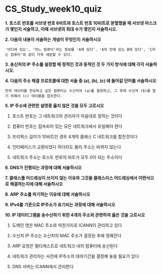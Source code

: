 # CS_Study_week10_quiz



**1.  호스트 번호를 서브넷 번호 6비트와 호스트 번호 10비트로 분할했을 때 서브넷 마스크가 몇인지 서술하고, 이때 서브넷의 최대 수가 몇인지 서술하시오.**





**2.  다음의 내용이 서술하는 개념이 무엇인지 서술하시오**

```
'어디에 있는', '어느 컴퓨터'라는 정보를 'A에 있다', 'A의 안에 있는 B에 있다', 'C라는 컴퓨터'와 같이 더욱 세분할 수 있다.
```





**3. 송신처의 IP 주소를 설정할 때 정적인 것과 동적인 것 두 가지 방식에 대해 각각 서술하시오.**





**4. 다음의 주소 해결 프로토콜에 대한 서술 중 (a), (b), (c) 에 들어갈 단어를 서술하시오**

```
먼저 데이터를 전송하고 싶은 컴퓨터는 수신처의 (a)를 결정하고, 그 후에 수신처 (b)를 알기 위해서 (c) 테이블을 참조한다.
```





**5. IP 주소에 관련한 설명중 옳지 않은 것을 모두 고르시오**

1. 호스트 번호는 그 네트워크의 관리자가 마음대로 정하는 것이다

2. 컴퓨터 번호는 접속되어 있는 모든 네트워크에서 유일해야 한다

3. 프리픽스 길이가 10비트인 경우 4개의 클래스 C 네트워크를 합친것이다

4. 인터페이스가 교환되었다 하더라도 물리 주소는 바뀌지 않는다

5. 네트워크 주소는 호스트 번호의 비트가 모두 0이 되는 주소이다





**6. DNS가 진행되는 과정에 대해 서술하시오**





**7.  클래스풀 어드레싱이 쓰이지 않는 이유와 그것을 클래스리스 어드레싱에서 어떤식으로 해결하는지에 대해 서술하시오**





**8. ARP 주소를 파기하는 이유에 대해 서술하시오**





**9. IPv4를 기준으로 IP주소가 표기되는 과정에 대해 서술하시오**





**10. IP 데이터그램을 송수신하기 위한 4개의 주소와 관련하여 옳은 것을 고르시오**

1. 도메인 명은 MAC 주소와 마찬가지로 ICANN이 관리하고 있다

2. 수신처 IP 주소는 수신처의 MAC 주소가 결정된 후에 정해진다
3.  ARP 요청은 멀티캐스트로 네트워크 내의 컴퓨터에 송신된다
4.  네트워크 관리자는 사전에 IP주소의 대여기간을 결정해 놓을 필요가 있다
5. DNS 서버는 ICANN에서 관리한다
